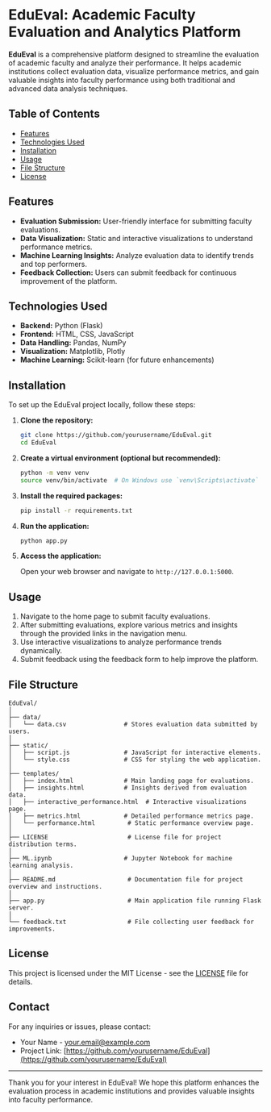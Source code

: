 
# EduEval: Academic Faculty Evaluation and Analytics Platform

**EduEval** is a comprehensive platform designed to streamline the evaluation of academic faculty and analyze their performance. It helps academic institutions collect evaluation data, visualize performance metrics, and gain valuable insights into faculty performance using both traditional and advanced data analysis techniques.

## Table of Contents

- [Features](#features)
- [Technologies Used](#technologies-used)
- [Installation](#installation)
- [Usage](#usage)
- [File Structure](#file-structure)
- [License](#license)

## Features

- **Evaluation Submission:** User-friendly interface for submitting faculty evaluations.
- **Data Visualization:** Static and interactive visualizations to understand performance metrics.
- **Machine Learning Insights:** Analyze evaluation data to identify trends and top performers.
- **Feedback Collection:** Users can submit feedback for continuous improvement of the platform.

## Technologies Used

- **Backend:** Python (Flask)
- **Frontend:** HTML, CSS, JavaScript
- **Data Handling:** Pandas, NumPy
- **Visualization:** Matplotlib, Plotly
- **Machine Learning:** Scikit-learn (for future enhancements)

## Installation

To set up the EduEval project locally, follow these steps:

1. **Clone the repository:**

   ```bash
   git clone https://github.com/yourusername/EduEval.git
   cd EduEval
   ```

2. **Create a virtual environment (optional but recommended):**

   ```bash
   python -m venv venv
   source venv/bin/activate  # On Windows use `venv\Scripts\activate`
   ```

3. **Install the required packages:**

   ```bash
   pip install -r requirements.txt
   ```

4. **Run the application:**

   ```bash
   python app.py
   ```

5. **Access the application:**
   
   Open your web browser and navigate to `http://127.0.0.1:5000`.

## Usage

1. Navigate to the home page to submit faculty evaluations.
2. After submitting evaluations, explore various metrics and insights through the provided links in the navigation menu.
3. Use interactive visualizations to analyze performance trends dynamically.
4. Submit feedback using the feedback form to help improve the platform.

## File Structure

```
EduEval/
│
├── data/
│   └── data.csv                # Stores evaluation data submitted by users.
│
├── static/
│   ├── script.js               # JavaScript for interactive elements.
│   └── style.css               # CSS for styling the web application.
│
├── templates/
│   ├── index.html              # Main landing page for evaluations.
│   ├── insights.html           # Insights derived from evaluation data.
│   ├── interactive_performance.html  # Interactive visualizations page.
│   ├── metrics.html            # Detailed performance metrics page.
│   └── performance.html         # Static performance overview page.
│
├── LICENSE                      # License file for project distribution terms.
│
├── ML.ipynb                    # Jupyter Notebook for machine learning analysis.
│
├── README.md                    # Documentation file for project overview and instructions.
│
├── app.py                       # Main application file running Flask server.
│
└── feedback.txt                 # File collecting user feedback for improvements.
```

## License

This project is licensed under the MIT License - see the [LICENSE](LICENSE) file for details.

## Contact

For any inquiries or issues, please contact:

- Your Name - [your.email@example.com](mailto:your.email@example.com)
- Project Link: [https://github.com/yourusername/EduEval](https://github.com/yourusername/EduEval)

---

Thank you for your interest in EduEval! We hope this platform enhances the evaluation process in academic institutions and provides valuable insights into faculty performance.
